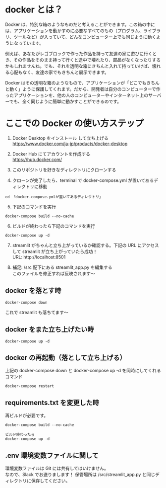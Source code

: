 # docker とは？

Docker は、特別な箱のようなものだと考えることができます。この箱の中には、アプリケーションを動かすのに必要なすべてのもの（プログラム、ライブラリ、ツールなど）が入っていて、どんなコンピューター上でも同じように動くようになっています。

例えば、あなたがレゴブロックで作った作品を持って友達の家に遊びに行くとき、その作品をそのまま持って行くと途中で壊れたり、部品がなくなったりするかもしれませんね。でも、それを透明な箱にきちんと入れて持っていけば、壊れる心配もなく、友達の家でもきちんと展示できます。

Docker はその透明な箱のようなもので、アプリケーションが「どこでもきちんと動く」ように保護してくれます。だから、開発者は自分のコンピューターで作ったアプリケーションを、他の人のコンピューターやインターネット上のサーバーでも、全く同じように簡単に動かすことができるのです。

# ここでの Docker の使い方ステップ

1. Docker Desktop をインストール して立ち上げる
   https://www.docker.com/ja-jp/products/docker-desktop

2. Docker Hub にてアカウントを作成する  
   https://hub.docker.com/

3. このリポジトリを好きなディレクトリにクローンする

4. クローンが完了したら、terminal で docker-compose.yml が置いてあるディレクトリに移動

```
cd 「docker-compose.ymlが置いてあるディレクトリ」
```

5. 下記のコマンドを実行

```
docker-compose build --no-cache
```

6. ビルドが終わったら下記のコマンドを実行

```
docker-compose up -d
```

7. streamlit がちゃんと立ち上がっているか確認する。下記の URL にアクセスして streamlit が立ち上がっていたら成功！  
   URL: http://localhost:8501

8. 補足: /src 配下にある streamlit_app.py を編集する  
   このファイルを修正すれば反映されます〜

## docker を落とす時

```
docker-compose down
```

これで streamlit も落ちてます〜

## docker をまた立ち上げたい時

```
docker-compose up -d
```

## docker の再起動（落として立ち上げる）

上記の docker-compose down と docker-compose up -d を同時にしてくれるコマンド

```
docker-compose restart
```

## requirements.txt を変更した時

再ビルドが必要です。

```
docker-compose build --no-cache

ビルド終わったら
docker-compose up -d
```

## .env 環境変数ファイルに関して

環境変数ファイルは Git には共有してはいけません。  
なので、Slack でお送りまします！
保管場所は /src/streamlit_app.py と同じディレクトリに保存してください。
